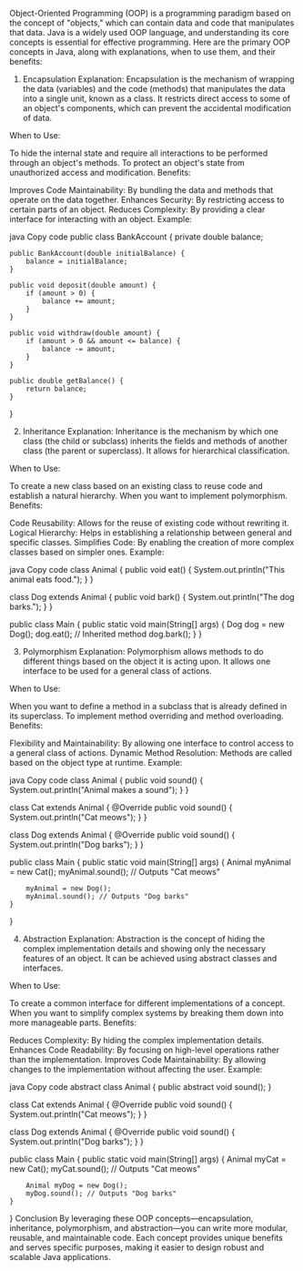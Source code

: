 Object-Oriented Programming (OOP) is a programming paradigm based on the concept of "objects," which can contain data and code that manipulates that data. Java is a widely used OOP language, and understanding its core concepts is essential for effective programming. Here are the primary OOP concepts in Java, along with explanations, when to use them, and their benefits:



1. Encapsulation
Explanation:
Encapsulation is the mechanism of wrapping the data (variables) and the code (methods) that manipulates the data into a single unit, known as a class. It restricts direct access to some of an object's components, which can prevent the accidental modification of data.

When to Use:

To hide the internal state and require all interactions to be performed through an object's methods.
To protect an object's state from unauthorized access and modification.
Benefits:

Improves Code Maintainability: By bundling the data and methods that operate on the data together.
Enhances Security: By restricting access to certain parts of an object.
Reduces Complexity: By providing a clear interface for interacting with an object.
Example:

java
Copy code
public class BankAccount {
    private double balance;

    public BankAccount(double initialBalance) {
        balance = initialBalance;
    }

    public void deposit(double amount) {
        if (amount > 0) {
            balance += amount;
        }
    }

    public void withdraw(double amount) {
        if (amount > 0 && amount <= balance) {
            balance -= amount;
        }
    }

    public double getBalance() {
        return balance;
    }
}


2. Inheritance
Explanation:
Inheritance is the mechanism by which one class (the child or subclass) inherits the fields and methods of another class (the parent or superclass). It allows for hierarchical classification.

When to Use:

To create a new class based on an existing class to reuse code and establish a natural hierarchy.
When you want to implement polymorphism.
Benefits:

Code Reusability: Allows for the reuse of existing code without rewriting it.
Logical Hierarchy: Helps in establishing a relationship between general and specific classes.
Simplifies Code: By enabling the creation of more complex classes based on simpler ones.
Example:

java
Copy code
class Animal {
    public void eat() {
        System.out.println("This animal eats food.");
    }
}

class Dog extends Animal {
    public void bark() {
        System.out.println("The dog barks.");
    }
}

public class Main {
    public static void main(String[] args) {
        Dog dog = new Dog();
        dog.eat(); // Inherited method
        dog.bark();
    }
}


3. Polymorphism
Explanation:
Polymorphism allows methods to do different things based on the object it is acting upon. It allows one interface to be used for a general class of actions.

When to Use:

When you want to define a method in a subclass that is already defined in its superclass.
To implement method overriding and method overloading.
Benefits:

Flexibility and Maintainability: By allowing one interface to control access to a general class of actions.
Dynamic Method Resolution: Methods are called based on the object type at runtime.
Example:

java
Copy code
class Animal {
    public void sound() {
        System.out.println("Animal makes a sound");
    }
}

class Cat extends Animal {
    @Override
    public void sound() {
        System.out.println("Cat meows");
    }
}

class Dog extends Animal {
    @Override
    public void sound() {
        System.out.println("Dog barks");
    }
}

public class Main {
    public static void main(String[] args) {
        Animal myAnimal = new Cat();
        myAnimal.sound(); // Outputs "Cat meows"

        myAnimal = new Dog();
        myAnimal.sound(); // Outputs "Dog barks"
    }
}


4. Abstraction
Explanation:
Abstraction is the concept of hiding the complex implementation details and showing only the necessary features of an object. It can be achieved using abstract classes and interfaces.

When to Use:

To create a common interface for different implementations of a concept.
When you want to simplify complex systems by breaking them down into more manageable parts.
Benefits:

Reduces Complexity: By hiding the complex implementation details.
Enhances Code Readability: By focusing on high-level operations rather than the implementation.
Improves Code Maintainability: By allowing changes to the implementation without affecting the user.
Example:

java
Copy code
abstract class Animal {
    public abstract void sound();
}

class Cat extends Animal {
    @Override
    public void sound() {
        System.out.println("Cat meows");
    }
}

class Dog extends Animal {
    @Override
    public void sound() {
        System.out.println("Dog barks");
    }
}

public class Main {
    public static void main(String[] args) {
        Animal myCat = new Cat();
        myCat.sound(); // Outputs "Cat meows"

        Animal myDog = new Dog();
        myDog.sound(); // Outputs "Dog barks"
    }
}
Conclusion
By leveraging these OOP concepts—encapsulation, inheritance, polymorphism, and abstraction—you can write more modular, reusable, and maintainable code. Each concept provides unique benefits and serves specific purposes, making it easier to design robust and scalable Java applications.